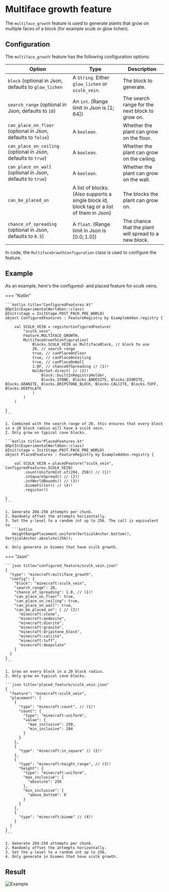 # Multiface growth feature

The `multiface_growth` feature is used to generate plants that grow on multiple faces of a block (for example sculk or
glow lichen).

## Configuration

The `multiface_growth` feature has the following configuration options:

| Option                                                        | Type                                                                                     | Description                                           |
|---------------------------------------------------------------|------------------------------------------------------------------------------------------|-------------------------------------------------------|
| `block` (optional in Json, defaults to `glow_lichen`          | A `String`. Either `glow_lichen` or `sculk_vein`.                                        | The block to generate.                                |
| `search_range` (optional in Json, defaults to `10`)           | An `int`. (Range limit in Json is $[1;64]$)                                              | The search range for the next block to grow on.       |
| `can_place_on_floor` (optional in Json, defaults to `false`)  | A `boolean`.                                                                             | Whether the plant can grow on the floor.              |
| `can_place_on_ceiling` (optional in Json, defaults to `true`) | A `boolean`.                                                                             | Whether the plant can grow on the ceiling.            |
| `can_place_on_wall` (optional in Json, defaults to `true`)    | A `boolean`.                                                                             | Whether the plant can grow on the wall.               |
| `can_be_placed_on`                                            | A list of blocks. (Also supports a single block id, block tag or a list of them in Json) | The blocks the plant can grow on.                     |
| `chance_of_spreading` (optional in Json, defaults to `0.5`)   | A `float`. (Range limit in Json is $[0.0;1.0]$)                                          | The chance that the plant will spread to a new block. |

In code, the `MultifaceGrowthConfiguration` class is used to configure the feature.

## Example

As an example, here's the configured- and placed feature for sculk veins.

=== "Kotlin"

    ```kotlin title="ConfiguredFeatures.kt"
    @OptIn(ExperimentalWorldGen::class)
    @Init(stage = InitStage.POST_PACK_PRE_WORLD)
    object ConfiguredFeatures : FeatureRegistry by ExampleAddon.registry {
    
        val SCULK_VEIN = registerConfiguredFeature(
            "sculk_vein",
            Feature.MULTIFACE_GROWTH,
            MultifaceGrowthConfiguration(
                Blocks.SCULK_VEIN as MultifaceBlock, // block to use
                20, // search range
                true, // canPlaceOnFloor
                true, // canPlaceOnCeiling
                true, // canPlaceOnWall
                1.0F, // chanceOfSpreading // (1)!
                HolderSet.direct( // (2)!
                    Block::builtInRegistryHolder,
                    Blocks.STONE, Blocks.ANDESITE, Blocks.DIORITE, Blocks.GRANITE, Blocks.DRIPSTONE_BLOCK, Blocks.CALCITE, Blocks.TUFF, Blocks.DEEPSLATE
                )
            )
        )
    
    }
    ```

    1. Combined with the search range of 20, this ensures that every block in a 20 block radius will have a sculk vein.
    2. Only grow on typical cave blocks.

    ```kotlin title="PlacedFeatures.kt"
    @OptIn(ExperimentalWorldGen::class)
    @Init(stage = InitStage.POST_PACK_PRE_WORLD)
    object PlacedFeatures : FeatureRegistry by ExampleAddon.registry {
    
        val SCULK_VEIN = placedFeature("sculk_vein", ConfiguredFeatures.SCULK_VEIN)
            .count(UniformInt.of(204, 250)) // (1)!
            .inSquareSpread() // (2)!
            .inYWorldBounds() // (3)!
            .biomeFilter() // (4)!
            .register()
    
    }
    ```

    1. Generate 204-250 attempts per chunk.
    2. Randomly offset the attempts horizontally.
    3. Set the y-level to a random int up to 256. The call is equivalent to
       ```kotlin
       HeightRangePlacement.uniform(VerticalAnchor.bottom(), VerticalAnchor.absolute(256));
       ```
    4. Only generate in biomes that have sculk growth.

=== "Json"

    ```json title="configured_feature/sculk_vein.json"
    {
      "type": "minecraft:multiface_growth",
      "config": {
        "block": "minecraft:sculk_vein",
        "search_range": 20,
        "chance_of_spreading": 1.0, // (1)! 
        "can_place_on_floor": true,
        "can_place_on_ceiling": true,
        "can_place_on_wall": true,
        "can_be_placed_on": [ // (2)!
          "minecraft:stone",
          "minecraft:andesite",
          "minecraft:diorite",
          "minecraft:granite",
          "minecraft:dripstone_block",
          "minecraft:calcite",
          "minecraft:tuff",
          "minecraft:deepslate"
        ]
      }
    }
    ```

    1. Grow on every block in a 20 block radius.
    2. Only grow on typical cave blocks.
    
    ```json title="placed_feature/sculk_vein.json"
    {
      "feature": "minecraft:sculk_vein",
      "placement": [
        {
          "type": "minecraft:count", // (1)!
          "count": {
            "type": "minecraft:uniform",
            "value": {
              "max_inclusive": 250,
              "min_inclusive": 204
            }
          }
        },
        {
          "type": "minecraft:in_square" // (2)!
        },
        {
          "type": "minecraft:height_range", // (3)!
          "height": {
            "type": "minecraft:uniform",
            "max_inclusive": {
              "absolute": 256
            },
            "min_inclusive": {
              "above_bottom": 0
            }
          }
        },
        {
          "type": "minecraft:biome" // (4)!
        }
      ]
    }
    ```

    1. Generate 204-250 attempts per chunk.
    2. Randomly offset the attempts horizontally.
    3. Set the y-level to a random int up to 256.
    4. Only generate in biomes that have sculk growth.

## Result

![Example](https://i.imgur.com/yq5KlVA.png)
